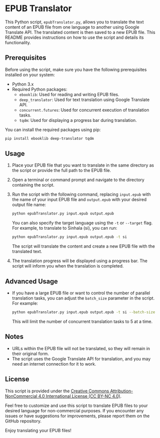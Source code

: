 # EPUB Translator

This Python script, `epubTranslator.py`, allows you to translate the text content of an EPUB file from one language to another using Google Translate API. The translated content is then saved to a new EPUB file. This README provides instructions on how to use the script and details its functionality.

## Prerequisites

Before using the script, make sure you have the following prerequisites installed on your system:

- Python 3.x
- Required Python packages:
  - `ebooklib`: Used for reading and writing EPUB files.
  - `deep_translator`: Used for text translation using Google Translate API.
  - `concurrent.futures`: Used for concurrent execution of translation tasks.
  - `tqdm`: Used for displaying a progress bar during translation.

You can install the required packages using pip:

```bash
pip install ebooklib deep-translator tqdm
```

## Usage

1. Place your EPUB file that you want to translate in the same directory as the script or provide the full path to the EPUB file.

2. Open a terminal or command prompt and navigate to the directory containing the script.

3. Run the script with the following command, replacing `input.epub` with the name of your input EPUB file and `output.epub` with your desired output file name:

   ```bash
   python epubTranslator.py input.epub output.epub
   ```

   You can also specify the target language using the `-t` or `--target` flag. For example, to translate to Sinhala (si), you can run:

   ```bash
   python epubTranslator.py input.epub output.epub -t si
   ```

   The script will translate the content and create a new EPUB file with the translated text.

4. The translation progress will be displayed using a progress bar. The script will inform you when the translation is completed.

## Advanced Usage

- If you have a large EPUB file or want to control the number of parallel translation tasks, you can adjust the `batch_size` parameter in the script. For example:

   ```bash
   python epubTranslator.py input.epub output.epub -t si --batch-size 5
   ```

   This will limit the number of concurrent translation tasks to 5 at a time.

## Notes

- URLs within the EPUB file will not be translated, so they will remain in their original form.
- The script uses the Google Translate API for translation, and you may need an internet connection for it to work.

## License

This script is provided under the [Creative Commons Attribution-NonCommercial 4.0 International License (CC BY-NC 4.0)](https://creativecommons.org/licenses/by-nc/4.0/).

Feel free to customize and use this script to translate EPUB files to your desired language for non-commercial purposes. If you encounter any issues or have suggestions for improvements, please report them on the GitHub repository.

Enjoy translating your EPUB files!